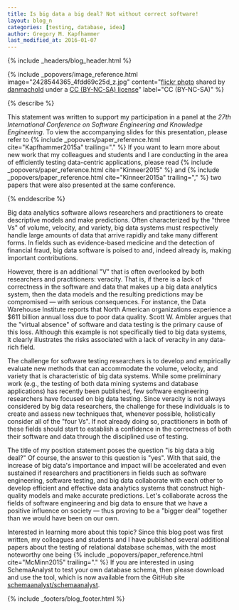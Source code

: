 ```yaml
---
title: Is big data a big deal? Not without correct software!
layout: blog_n
categories: [testing, database, idea]
author: Gregory M. Kapfhammer
last_modified_at: 2016-01-07
---
```


{% include _headers/blog_header.html %}

<!-- Include header image -->
{% include _popovers/image_reference.html image="2428544365_4fdd69c25d_z.jpg" content="<a title='vases' href='http://flickr.com/photos/mybloodyself/2428544365'>flickr photo</a> shared by <a href='http://flickr.com/people/mybloodyself'>danmachold</a> under a <a href='http://creativecommons.org/licenses/by-nc-sa/2.0/'>CC (BY-NC-SA) license</a>" label="CC (BY-NC-SA)" %}

{% describe %}
<p>
This statement was written to support my participation in a panel at the <em>27th International Conference on Software
Engineering and Knowledge Engineering</em>. To view the accompanying slides for this presentation, please refer to {%
include _popovers/paper_reference.html cite="Kapfhammer2015a" trailing="." %} If you want to learn more about new work
that my colleagues and students and I are conducting in the area of efficiently testing data-centric applications,
please read {% include _popovers/paper_reference.html cite="Kinneer2015" %} and {% include
_popovers/paper_reference.html cite="Kinneer2015a" trailing="," %} two papers that were also presented at the same
conference.
</p>
{% enddescribe %}

Big data analytics software allows researchers and practitioners to create descriptive models and make predictions.
Often characterized by the "three Vs" of volume, velocity, and variety, big data systems must respectively handle large
amounts of data that arrive rapidly and take many different forms. In fields such as evidence-based medicine and the
detection of financial fraud, big data software is poised to and, indeed already is, making important contributions.

However, there is an additional "V" that is often overlooked by both researchers and practitioners: veracity. That is,
if there is a lack of correctness in the software and data that makes up a big data analytics system, then the data
models and the resulting predictions may be compromised &mdash; with serious consequences. For instance, the Data
Warehouse Institute reports that North American organizations experience a $611 billion annual loss due to poor data
quality. Scott W. Ambler argues that the "virtual absence" of software and data testing is the primary cause of this
loss.  Although this example is not specifically tied to big data systems, it clearly illustrates the risks associated
with a lack of veracity in any data-rich field.

The challenge for software testing researchers is to develop and empirically evaluate new methods that can accommodate
the volume, velocity, and variety that is characteristic of big data systems.  While some preliminary work (e.g., the
testing of both data mining systems and database applications) has recently been published, few software engineering
researchers have focused on big data testing. Since veracity is not always considered by big data researchers, the
challenge for these individuals is to create and assess new techniques that, whenever possible, holistically consider
all of the "four Vs". If not already doing so, practitioners in both of these fields should start to establish a
confidence in the correctness of both their software and data through the disciplined use of testing.

The title of my position statement poses the question "is big data a big deal?" Of course, the answer to this question
is "yes". With that said, the increase of big data's importance and impact will be accelerated and even sustained if
researchers and practitioners in fields such as software engineering, software testing, and big data collaborate with
each other to develop efficient and effective data analytics systems that construct high-quality models and make
accurate predictions. Let's collaborate across the fields of software engineering and big data to ensure that we have a
positive influence on society &mdash; thus proving to be a "bigger deal" together than we would have been on our own.

<p>
Interested in learning more about this topic? Since this blog post was first written, my colleagues and students and I
have published several additional papers about the testing of relational database schemas, with the most noteworthy one
being {% include _popovers/paper_reference.html cite="McMinn2015" trailing="." %} If you are interested in using
SchemaAnalyst to test your own database schema, then please download and use the tool, which is now available from the
GitHub site <a href="https://github.com/schemaanalyst/schemaanalyst">schemaanalyst/schemaanalyst</a>.
</p>

{% include _footers/blog_footer.html %}
